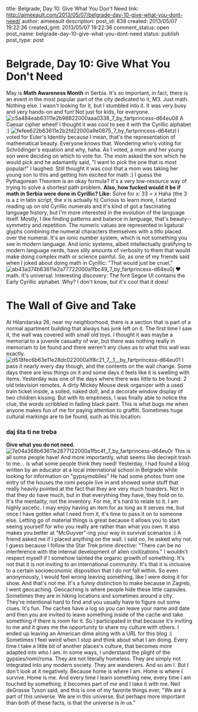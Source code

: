 title: Belgrade, Day 10: Give What You Don't Need
link: http://aimeeault.com/2013/05/07/belgrade-day-10-give-what-you-dont-need/
author: aimeeault
description: 
post_id: 838
created: 2013/05/07 19:22:36
created_gmt: 2013/05/07 19:22:36
comment_status: open
post_name: belgrade-day-10-give-what-you-dont-need
status: publish
post_type: post

# Belgrade, Day 10: Give What You Don't Need

May is **Math Awareness Month** in Serbia. It's so important, in fact, there is an event in the most popular part of the city dedicated to it, M3. Just math. Nothing else. I wasn't looking for it, but I stumbled into it. It was very busy and very hands-on and fun! Not just for kids, for everyone.  ![c5a484eab63111e2b98822000aaa0338_7_by_fartprincess-d64eu08](https://s3.amazonaws.com/aimeeault.com/c5a484eab63111e2b98822000aaa0338_7_by_fartprincess-d64eu08.jpg) A Caesar cipher wheel! I thought it was cool to see it with the Cyrillic alphabet :) ![fefee622b63611e2b2fd22000a9e0875_7_by_fartprincess-d64etzl](https://s3.amazonaws.com/aimeeault.com/fefee622b63611e2b2fd22000a9e0875_7_by_fartprincess-d64etzl.jpg) I voted for Euler's Identity because I mean, that's the representation of mathematical beauty. Everyone knows that. Wondering who's voting for Schrödinger's equation and why, haha. As I voted, a mom and her young son were deciding on which to vote for. The mom asked the son which he would pick and he adamantly said, "I want to pick the one that is most popular!" I laughed. Still thought it was cool that a mom was taking her young son to this and getting him excited for math :) I guess the Pythagorean Theorem is an okay formula? It's a very low-resource way of trying to solve a shortest path problem. **Also, how fucked would it be if math in Serbia were done in Cyrillic? Like:** Solve for х: 3З = х Haha (the З is a z in latin script, the х is actually h) Curious to learn more, I started reading up on old Cyrillic numerals and it's kind of got a fascinating language history, but I'm more interested in the evolution of the language itself. Mostly, I like finding patterns and balance in language, that's beauty--symmetry and repetition. The numeric values are represented in ligatural glyphs combining the numeral characters themselves with a titlo placed over the numeral. It's an ionic number system, which is not something you see in modern language. And ionic systems, albeit intellectually gratifying to modern language nerds, have silly amounts of verbosity to them that would make doing complex math or science painful. So, as one of my friends said when I joked about doing math in Cyrillic: "That would just be cruel." ![ab43a374b63611e2a77722000a1fbc49_7_by_fartprincess-d64eu0j](https://s3.amazonaws.com/aimeeault.com/ab43a374b63611e2a77722000a1fbc49_7_by_fartprincess-d64eu0j.jpg) ♥ math. It's universal. Interesting discovery: The font Segoe UI contains the Early Cyrillic alphabet. Why? I don't know, but it's cool that it does! 

# The Wall of Give and Take

At Hilandarska 26, near my neighborhood, there is a section that is part of a normal apartment building that always has junk left on it. The first time I saw it, the wall was covered with small old toys. I thought it was maybe a memorial to a juvenile casualty of war, but there was nothing really in memoriam to be found and there weren't any clues as to what this wall was exactly. ![d518fec6b63e11e28dc022000a1f8c21_7__1__by_fartprincess-d64eu01](https://s3.amazonaws.com/aimeeault.com/d518fec6b63e11e28dc022000a1f8c21_7__1__by_fartprincess-d64eu01.jpg) I pass it nearly every day though, and the contents on the wall change. Some days there are less things on it and some days it feels like it is swelling with items. Yesterday was one of the days where there was little to be found. 2 old television remotes. A dirty Mickey Mouse desk organizer with a used train ticket inside, a soiled, naked doll, and a decorate window display of two children kissing. But with its emptiness, I was finally able to notice the clue, the words scribbled in fading black paint. This is what bugs me when anyone makes fun of me for paying attention to graffiti. Sometimes huge cultural markings are to be found, such as this location: 

### daj šta ti ne treba

**Give what you do not need.** ![7e04a368b63611e2877122000a1fbc4f_7_by_fartprincess-d64eu0r](https://s3.amazonaws.com/aimeeault.com/7e04a368b63611e2877122000a1fbc4f_7_by_fartprincess-d64eu0r.jpg) This is all some people have! And more importantly, what seems like decrepit trash to me... is what some people think they need! Yesterday, I had found a blog written by an educator at a local international school in Belgrade while looking for information on "gypsymobiles" He had some photos from one entry of the houses the romi people live in and showed some stuff that really heavily pointed at the fact that they are very much hoarders. Not in that they do have much, but in that everything they have, they hold on to. It's the mentality, not the inventory. For me, it's hard to relate to it. I am highly ascetic. I may enjoy having an item for as long as it serves me, but once I have gotten what I need from it, it's time to pass it on to someone else. Letting go of material things is great because it allows you to start seeing yourself for who you really are rather than what you own. It also makes you better at "McGuyver"-ing your way in survival scenarios :) A friend asked me if I placed anything on the wall. I said no, he asked why not. I guess because I follow the Star Trek prime directive: "There can be no interference with the internal development of alien civilizations." I wouldn't respect myself if I somehow tainted the organic growth of something. It's not that it is not inviting to an international community. It's that it is inclusive to a certain socioeconomic disposition that I do not fall within. So even anonymously, I would feel wrong leaving something, like I were doing it for show. And that's not me. It's a funny distinction to make because in Zagreb, I went geocaching. Geocaching is where people hide these little capsules. Sometimes they are in hiking locations and sometimes around a city. They're intentional hard to find and you usually have to figure out some clues. It's fun. The caches have a log so you can leave your name and date and then you are invited to leave something inside of the cache and take something if there is room for it. So I participated in that because it's inviting to me and it gives me the opportunity to share my culture with others. I ended up leaving an American dime along with a URL for this blog :) Sometimes I feel weird when I stop and think about what I am doing. Every time I take a little bit of another places's culture, that becomes more adapted into who I am. In some ways, I understand the plight of the gypsies/romi/roma. They are not literally homeless. They are simply not integrated into any modern society. They are wanderers. And so am I. But I don't look at it negatively. Because home is where I am. Home is where I survive. Home is me. And every time I learn something new, every time I am touched by something, it becomes part of me and I take it with me. Neil deGrasse Tyson said, and this is one of my favorite things ever, "We are a part of this universe. We are in this universe. But perhaps more important than both of these facts, is that the universe is in us."